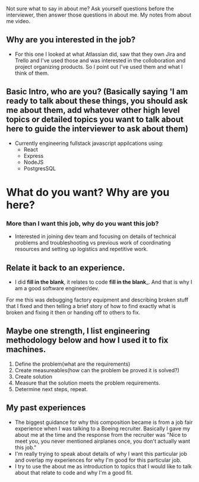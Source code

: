 Not sure what to say in about me? Ask yourself questions before the interviewer, then answer those questions in about me. My notes from about me video.

## Why are you interested in the job?
- For this one I looked at what Atlassian did, saw that they own Jira and Trello and I've used those and was interested in the colloboration and project organizing products. So I point out I've used them and what I think of them.

## Basic Intro, who are you? (Basically saying 'I am ready to talk about these things, you should ask me about them, add whatever other high level topics or detailed topics you want to talk about here to guide the interviewer to ask about them)
- Currently engineering fullstack javascript appilcations using:
  - React
  - Express
  - NodeJS
  - PostgresSQL

# What do you want? Why are you here?
### More than I want this job, why do you want this job?
- Interested in joining dev team and focusing on details of technical problems and troubleshooting vs previous work of coordinating resources and setting up logistics and repetitive work.

## Relate it back to an experience.
 - I did ____fill in the blank____, it relates to code ____fill in the blank_____. And that is why I am a good software engineer/dev.

For me this was debugging factory equipment and describing broken stuff that I fixed and then telling a brief story of how to find exactly what is broken and fixing it then or handing off to others to fix. 

## Maybe one strength, I list engineering methodology below and how I used it to fix machines.
1. Define the problem(what are the requirements)
1. Create measureables(how can the problem be proved it is solved?)
1. Create solution
1. Measure that the solution meets the problem requirements.
1. Determine next steps, repeat.


## My past experiences
- The biggest guidance for why this composition became is from a job fair experience when I was talking to a Boeing recruiter. Basically I gave my about me at the time and the response from the recruiter was "Nice to meet you, you never mentioned airplanes once, you don't actually want this job." 
- I'm really trying to speak about details of why I want this particular job and overlap my experiences for why I'm good for this particular job.
- I try to use the about me as introduction to topics that I would like to talk about that relate to code and why I'm a good fit.


